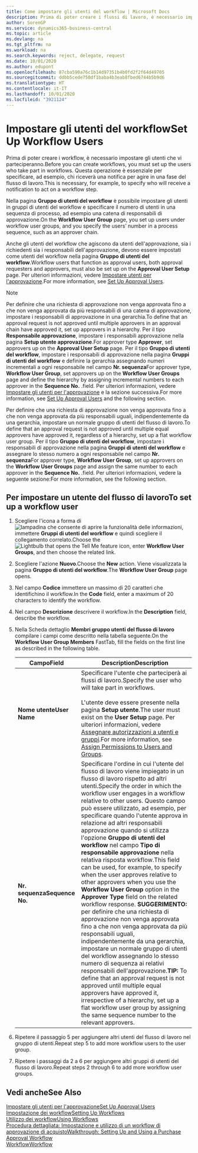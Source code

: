 ```yaml
---
title: Come impostare gli utenti del workflow | Microsoft Docs
description: Prima di poter creare i flussi di lavoro, è necessario impostare gli utenti che parteciperanno ai flussi di lavoro. Questa operazione è essenziale per specificare, ad esempio, chi riceverà una notifica per agire in una fase del flusso di lavoro.
author: SorenGP
ms.service: dynamics365-business-central
ms.topic: article
ms.devlang: na
ms.tgt_pltfrm: na
ms.workload: na
ms.search.keywords: reject, delegate, request
ms.date: 10/01/2020
ms.author: edupont
ms.openlocfilehash: 87cba590a76c1b14d97351b4b0fd2f2f64d49705
ms.sourcegitcommit: ddbb5cede750df1baba4b3eab8fbed6744b5b9d6
ms.translationtype: HT
ms.contentlocale: it-IT
ms.lasthandoff: 10/01/2020
ms.locfileid: "3921124"
---
```

# <a name="set-up-workflow-users"></a><span data-ttu-id="46fa1-104">Impostare gli utenti del workflow</span><span class="sxs-lookup"><span data-stu-id="46fa1-104">Set Up Workflow Users</span></span>

<span data-ttu-id="46fa1-105">Prima di poter creare i workflow, è necessario impostare gli utenti che vi parteciperanno.</span><span class="sxs-lookup"><span data-stu-id="46fa1-105">Before you can create workflows, you must set up the users who take part in workflows.</span></span> <span data-ttu-id="46fa1-106">Questa operazione è essenziale per specificare, ad esempio, chi riceverà una notifica per agire in una fase del flusso di lavoro.</span><span class="sxs-lookup"><span data-stu-id="46fa1-106">This is necessary, for example, to specify who will receive a notification to act on a workflow step.</span></span>  

<span data-ttu-id="46fa1-107">Nella pagina **Gruppo di utenti del workflow** è possibile impostare gli utenti in gruppi di utenti del workflow e specificare il numero di utenti in una sequenza di processo, ad esempio una catena di responsabili di approvazione.</span><span class="sxs-lookup"><span data-stu-id="46fa1-107">On the **Workflow User Group** page, you set up users under workflow user groups, and you specify the users’ number in a process sequence, such as an approver chain.</span></span>  

<span data-ttu-id="46fa1-108">Anche gli utenti del workflow che agiscono da utenti dell'approvazione, sia i richiedenti sia i responsabili dell'approvazione, devono essere impostati come utenti del workflow nella pagina **Gruppo di utenti del workflow**.</span><span class="sxs-lookup"><span data-stu-id="46fa1-108">Workflow users that function as approval users, both approval requesters and approvers, must also be set up on the **Approval User Setup** page.</span></span> <span data-ttu-id="46fa1-109">Per ulteriori informazioni, vedere [Impostare utenti per l'approvazione](across-how-to-set-up-approval-users.md).</span><span class="sxs-lookup"><span data-stu-id="46fa1-109">For more information, see [Set Up Approval Users](across-how-to-set-up-approval-users.md).</span></span>  

> [!NOTE]  
> <span data-ttu-id="46fa1-110">Per definire che una richiesta di approvazione non venga approvata fino a che non venga approvata da più responsabili di una catena di approvazione, impostare i responsabili di approvazione in una gerarchia.</span><span class="sxs-lookup"><span data-stu-id="46fa1-110">To define that an approval request is not approved until multiple approvers in an approval chain have approved it, set up approvers in a hierarchy.</span></span> <span data-ttu-id="46fa1-111">Per il tipo **Responsabile approvazione**, impostare i responsabili approvazione nella pagina **Setup utente approvazione**.</span><span class="sxs-lookup"><span data-stu-id="46fa1-111">For approver type **Approver**, set approvers up on the **Approval User Setup** page.</span></span> <span data-ttu-id="46fa1-112">Per il tipo **Gruppo di utenti del workflow**, impostare i responsabili di approvazione nella pagina **Gruppi di utenti del workflow** e definire la gerarchia assegnando numeri incrementali a ogni responsabile nel campo **Nr. sequenza**</span><span class="sxs-lookup"><span data-stu-id="46fa1-112">For approver type, **Workflow User Group**, set approvers up on the **Workflow User Groups** page and define the hierarchy by assigning incremental numbers to each approver in the **Sequence No.**</span></span> <span data-ttu-id="46fa1-113">.</span><span class="sxs-lookup"><span data-stu-id="46fa1-113">field.</span></span> <span data-ttu-id="46fa1-114">Per ulteriori informazioni, vedere [Impostare gli utenti per l'approvazione](across-how-to-set-up-approval-users.md) e la sezione successiva.</span><span class="sxs-lookup"><span data-stu-id="46fa1-114">For more information, see [Set Up Approval Users](across-how-to-set-up-approval-users.md) and the following section.</span></span>  
>
> <span data-ttu-id="46fa1-115">Per definire che una richiesta di approvazione non venga approvata fino a che non venga approvata da più responsabili uguali, indipendentemente da una gerarchia, impostare un normale gruppo di utenti del flusso di lavoro.</span><span class="sxs-lookup"><span data-stu-id="46fa1-115">To define that an approval request is not approved until multiple equal approvers have approved it, regardless of a hierarchy, set up a flat workflow user group.</span></span> <span data-ttu-id="46fa1-116">Per il tipo **Gruppo di utenti del workflow**, impostare i responsabili di approvazione nella pagina **Gruppi di utenti del workflow** e assegnare lo stesso numero a ogni responsabile nel campo **Nr. sequenza**</span><span class="sxs-lookup"><span data-stu-id="46fa1-116">For approver type, **Workflow User Group**, set up approvers on the **Workflow User Groups** page and assign the same number to each approver in the **Sequence No.**</span></span> <span data-ttu-id="46fa1-117">.</span><span class="sxs-lookup"><span data-stu-id="46fa1-117">field.</span></span> <span data-ttu-id="46fa1-118">Per ulteriori informazioni, vedere la seguente sezione:</span><span class="sxs-lookup"><span data-stu-id="46fa1-118">For more information, see the following section.</span></span>  

## <a name="to-set-up-a-workflow-user"></a><span data-ttu-id="46fa1-119">Per impostare un utente del flusso di lavoro</span><span class="sxs-lookup"><span data-stu-id="46fa1-119">To set up a workflow user</span></span>

1. <span data-ttu-id="46fa1-120">Scegliere l'icona a forma di ![lampadina che consente di aprire la funzionalità delle informazioni](media/ui-search/search_small.png "Informazioni sull'operazione che si desidera eseguire"), immettere **Gruppi di utenti del workflow** e quindi scegliere il collegamento correlato.</span><span class="sxs-lookup"><span data-stu-id="46fa1-120">Choose the ![Lightbulb that opens the Tell Me feature](media/ui-search/search_small.png "Tell me what you want to do") icon, enter **Workflow User Groups**, and then choose the related link.</span></span>  
2. <span data-ttu-id="46fa1-121">Scegliere l'azione **Nuovo**.</span><span class="sxs-lookup"><span data-stu-id="46fa1-121">Choose the **New** action.</span></span> <span data-ttu-id="46fa1-122">Viene visualizzata la pagina **Gruppo di utenti del workflow**.</span><span class="sxs-lookup"><span data-stu-id="46fa1-122">The **Workflow User Group** page opens.</span></span>  
3. <span data-ttu-id="46fa1-123">Nel campo **Codice** immettere un massimo di 20 caratteri che identifichino il workflow.</span><span class="sxs-lookup"><span data-stu-id="46fa1-123">In the **Code** field, enter a maximum of 20 characters to identify the workflow.</span></span>  
4. <span data-ttu-id="46fa1-124">Nel campo  **Descrizione** descrivere il workflow.</span><span class="sxs-lookup"><span data-stu-id="46fa1-124">In the **Description** field, describe the workflow.</span></span>  
5. <span data-ttu-id="46fa1-125">Nella Scheda dettaglio **Membri gruppo utenti del flusso di lavoro** compilare i campi come descritto nella tabella seguente.</span><span class="sxs-lookup"><span data-stu-id="46fa1-125">On the **Workflow User Group Members** FastTab, fill the fields on the first line as described in the following table.</span></span>  

    |<span data-ttu-id="46fa1-126">Campo</span><span class="sxs-lookup"><span data-stu-id="46fa1-126">Field</span></span>|<span data-ttu-id="46fa1-127">Description</span><span class="sxs-lookup"><span data-stu-id="46fa1-127">Description</span></span>|  
    |---------------------------------|---------------------------------------|  
    |<span data-ttu-id="46fa1-128">**Nome utente**</span><span class="sxs-lookup"><span data-stu-id="46fa1-128">**User Name**</span></span>|<span data-ttu-id="46fa1-129">Specificare l'utente che parteciperà ai flussi di lavoro.</span><span class="sxs-lookup"><span data-stu-id="46fa1-129">Specify the user who will take part in workflows.</span></span><br /><br /> <span data-ttu-id="46fa1-130">L'utente deve essere presente nella pagina **Setup utente**.</span><span class="sxs-lookup"><span data-stu-id="46fa1-130">The user must exist on the **User Setup** page.</span></span> <span data-ttu-id="46fa1-131">Per ulteriori informazioni, vedere [Assegnare autorizzazioni a utenti e gruppi](ui-define-granular-permissions.md).</span><span class="sxs-lookup"><span data-stu-id="46fa1-131">For more information, see [Assign Permissions to Users and Groups](ui-define-granular-permissions.md).</span></span>|  
    |<span data-ttu-id="46fa1-132">**Nr. sequenza**</span><span class="sxs-lookup"><span data-stu-id="46fa1-132">**Sequence No.**</span></span>|<span data-ttu-id="46fa1-133">Specificare l'ordine in cui l'utente del flusso di lavoro viene impiegato in un flusso di lavoro rispetto ad altri utenti.</span><span class="sxs-lookup"><span data-stu-id="46fa1-133">Specify the order in which the workflow user engages in a workflow relative to other users.</span></span> <span data-ttu-id="46fa1-134">Questo campo può essere utilizzato, ad esempio, per specificare quando l'utente approva in relazione ad altri responsabili approvazione quando si utilizza l'opzione **Gruppo di utenti del workflow** nel campo **Tipo di responsabile approvazione** nella relativa risposta workflow.</span><span class="sxs-lookup"><span data-stu-id="46fa1-134">This field can be used, for example, to specify when the user approves relative to other approvers when you use the **Workflow User Group** option in the **Approver Type** field on the related workflow response.</span></span> <span data-ttu-id="46fa1-135">**SUGGERIMENTO:** per definire che una richiesta di approvazione non venga approvata fino a che non venga approvata da più responsabili uguali, indipendentemente da una gerarchia, impostare un normale gruppo di utenti del workflow assegnando lo stesso numero di sequenza ai relativi responsabili dell'approvazione.</span><span class="sxs-lookup"><span data-stu-id="46fa1-135">**TIP:**  To define that an approval request is not approved until multiple equal approvers have approved it, irrespective of a hierarchy, set up a flat workflow user group by assigning the same sequence number to the relevant approvers.</span></span>|  
6. <span data-ttu-id="46fa1-136">Ripetere il passaggio 5 per aggiungere altri utenti del flusso di lavoro nel gruppo di utenti.</span><span class="sxs-lookup"><span data-stu-id="46fa1-136">Repeat step 5 to add more workflow users to the user group.</span></span>  
7. <span data-ttu-id="46fa1-137">Ripetere i passaggi da 2 a 6 per aggiungere altri gruppi di utenti del flusso di lavoro.</span><span class="sxs-lookup"><span data-stu-id="46fa1-137">Repeat steps 2 through 6 to add more workflow user groups.</span></span>  

## <a name="see-also"></a><span data-ttu-id="46fa1-138">Vedi anche</span><span class="sxs-lookup"><span data-stu-id="46fa1-138">See Also</span></span>

[<span data-ttu-id="46fa1-139">Impostare gli utenti per l'approvazione</span><span class="sxs-lookup"><span data-stu-id="46fa1-139">Set Up Approval Users</span></span>](across-how-to-set-up-approval-users.md)  
[<span data-ttu-id="46fa1-140">Impostazione dei workflow</span><span class="sxs-lookup"><span data-stu-id="46fa1-140">Setting Up Workflows</span></span>](across-set-up-workflows.md)  
[<span data-ttu-id="46fa1-141">Utilizzo dei workflow</span><span class="sxs-lookup"><span data-stu-id="46fa1-141">Using Workflows</span></span>](across-use-workflows.md)  
[<span data-ttu-id="46fa1-142">Procedura dettagliata: Impostazione e utilizzo di un workflow di approvazione di acquisto</span><span class="sxs-lookup"><span data-stu-id="46fa1-142">Walkthrough: Setting Up and Using a Purchase Approval Workflow</span></span>](walkthrough-setting-up-and-using-a-purchase-approval-workflow.md)  
[<span data-ttu-id="46fa1-143">Workflow</span><span class="sxs-lookup"><span data-stu-id="46fa1-143">Workflow</span></span>](across-workflow.md)  

